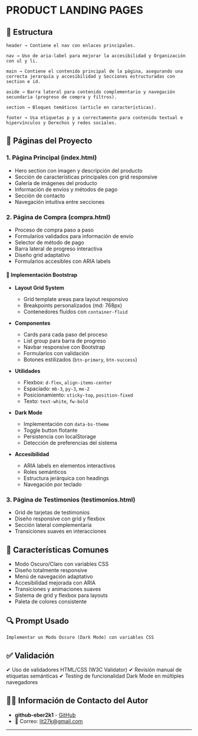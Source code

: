 # PRODUCT LANDING PAGES

## 📌 Estructura

```
header → Contiene el nav con enlaces principales.

nav → Uso de aria-label para mejorar la accesibilidad y Organización con ul y li.

main → Contiene el contenido principal de la página, asegurando una correcta jerarquía y accesibilidad y Secciones estructuradas con section e id.

aside → Barra lateral para contenido complementario y navegación secundaria (progreso de compra y filtros).

section → Bloques temáticos (article en características).

footer → Usa etiquetas p y a correctamente para contenido textual e hipervínculos y Derechos y redes sociales.
```

## 📱 Páginas del Proyecto

### 1. Página Principal (index.html)
- Hero section con imagen y descripción del producto
- Sección de características principales con grid responsive
- Galería de imágenes del producto
- Información de envíos y métodos de pago
- Sección de contacto
- Navegación intuitiva entre secciones

### 2. Página de Compra (compra.html)
- Proceso de compra paso a paso
- Formularios validados para información de envío
- Selector de método de pago
- Barra lateral de progreso interactiva
- Diseño grid adaptativo
- Formularios accesibles con ARIA labels

#### 🎨 Implementación Bootstrap
- **Layout Grid System**
  - Grid template areas para layout responsivo
  - Breakpoints personalizados (md: 768px)
  - Contenedores fluidos con `container-fluid`

- **Componentes**
  - Cards para cada paso del proceso
  - List group para barra de progreso
  - Navbar responsive con Bootstrap
  - Formularios con validación
  - Botones estilizados (`btn-primary`, `btn-success`)

- **Utilidades**
  - Flexbox: `d-flex`, `align-items-center`
  - Espaciado: `mb-3`, `py-3`, `me-2`
  - Posicionamiento: `sticky-top`, `position-fixed`
  - Texto: `text-white`, `fw-bold`

- **Dark Mode**
  - Implementación con `data-bs-theme`
  - Toggle button flotante
  - Persistencia con localStorage
  - Detección de preferencias del sistema

- **Accesibilidad**
  - ARIA labels en elementos interactivos
  - Roles semánticos
  - Estructura jerárquica con headings
  - Navegación por teclado

### 3. Página de Testimonios (testimonios.html)
- Grid de tarjetas de testimonios
- Diseño responsive con grid y flexbox
- Sección lateral complementaria
- Transiciones suaves en interacciones

## 🎨 Características Comunes
- Modo Oscuro/Claro con variables CSS
- Diseño totalmente responsive
- Menú de navegación adaptativo
- Accesibilidad mejorada con ARIA
- Transiciones y animaciones suaves
- Sistema de grid y flexbox para layouts
- Paleta de colores consistente

## 🔍 Prompt Usado
```
Implementar un Modo Oscuro (Dark Mode) con variables CSS
```


## ✅ Validación

✔ Uso de validadores HTML/CSS (W3C Validator)
✔ Revisión manual de etiquetas semánticas
✔ Testing de funcionalidad Dark Mode en múltiples navegadores

## 👨‍💻 Información de Contacto del Autor
- **github-eber2k1** - [GitHub](https://github.com/eber2k1)
- 📧 Correo: lit27k@gmail.com

---